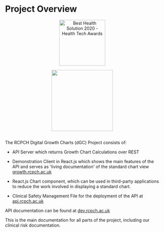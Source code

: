 # Project Overview

<p align="center">
  <a href="https://www.thehtn.co.uk/health-tech-awards-2020-live/"><img width="150px" src="static/htn-awards-winner-202-logo.jpg" alt="Best Health Solution 2020 - Health Tech Awards" /></a>
</p>

<p align="center">
  <img width="200" src="https://github.com/rcpch/digital-growth-charts-server/raw/alpha/static/rcpch-logo.png">
</p>

## 

The RCPCH Digital Growth Charts (dGC) Project consists of:

* API Server which returns Growth Chart Calculations over REST
  
* Demonstration Client in React.js which shows the main features of the API and serves as 'living documentation' of the standard chart view [growth.rcpch.ac.uk](https://growth.rcpch.ac.uk)

* React.js Chart component, which can be used in third-party applications to reduce the work involved in displaying a standard chart.
  
* Clinical Safety Management File for the deployment of the API at [api.rcpch.ac.uk](https://api.rcpch.ac.uk)

API documentation can be found at [dev.rcpch.ac.uk](https://dev.rcpch.ac.uk)

This is the main documentation for all parts of the project, including our clinical risk documentation.
